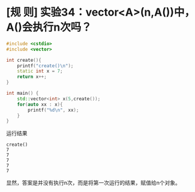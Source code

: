 # [规 则] 实验34：vector\<A>(n,A())中，A()会执行n次吗？

```cpp
#include <cstdio>
#include <vector>

int create(){
    printf("create()\n");
    static int x = 7;
    return x++;
}

int main() {
    std::vector<int> x(5,create());
    for(auto xx : x){
        printf("%d\n", xx);
    }
}

```

运行结果

```
create()
7
7
7
7
7
```

显然，答案是并没有执行n次，而是将第一次运行的结果，赋值给n个对象。